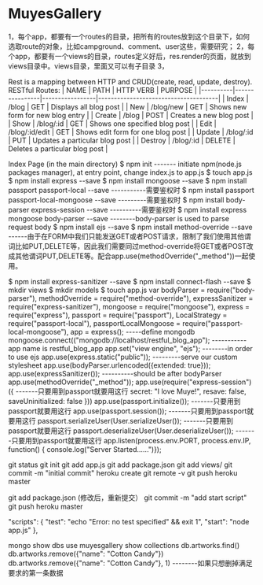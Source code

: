 # MuyesGallery

1，每个app，都要有一个routes的目录，把所有的routes放到这个目录下，如何选取route的对象，比如campground、comment、user这些，需要研究；
2，每个app，都要有一个views的目录，routes定义好后，res.render的页面，就放到views目录中。views目录，里面又可以有子目录
3，




Rest is a mapping between HTTP and CRUD(create, read, update, destroy).
RESTful Routes:
|   NAME   |     PATH       |   HTTP VERB     |            PURPOSE                   |
|----------|----------------|-----------------|--------------------------------------| 
| Index    | /blog          |      GET        | Displays all blog post               |
| New      | /blog/new      |      GET        | Shows new form for new blog entry    |
| Create   | /blog          |      POST       | Creates a new blog post              |
| Show     | /blog/:id      |      GET        | Shows one specified blog post        |
| Edit     | /blog/:id/edit |      GET        | Shows edit form for one blog post    |
| Update   | /blog/:id      |      PUT        | Updates a particular blog post       |
| Destroy  | /blog/:id      |      DELETE     | Deletes a particular blog post       |


Index Page (in the main directory)
$ npm init ------- initiate npm(node.js packages manager), at entry point, change index.js to app.js
$ touch app.js
$ npm install express --save
$ npm install mongoose --save
$ npm install passport passport-local --save      -----------需要鉴权时
$ npm install passport passport-local-mongoose --save      ---------需要鉴权时
$ npm install body-parser express-session --save       ----------需要鉴权时
$ npm install express mongoose body-parser --save       --------body-parser is used to parse request body
$ npm install ejs --save
$ npm install method-override --save           ------由于在FORM中我们只能发送GET或者POST请求，限制了我们使用其他谓词比如PUT,DELETE等，因此我们需要同过method-override将GET或者POST改成其他谓词PUT,DELETE等。配合app.use(methodOverride("_method"))一起使用。

$ npm install express-sanitizer --save
$ npm install connect-flash --save
$ mkdir views
$ mkdir models
$ touch app.js
var bodyParser                = require("body-parser"),
methodOverride               = require("method-override"),
expressSanitizer              =  require("express-sanitizer"),
mongoose                        =  require("mongoose"),
express                            =  require("express"),
passport                           =  require("passport"),
LocalStrategy                    =  require("passport-local"),
passportLocalMongoose  =  require("passport-local-mongoose"),
app                                    = express();
-----define mongodb
mongoose.connect(("mongodb://localhost/restful_blog_app");    -----------app name is restful_blog_app
app.set("view engine", "ejs");         --------in order to use ejs
app.use(express.static("public"));     ---------serve our custom stylesheet
app.use(bodyParser.urlencoded({extended: true}));
app.use(expressSanitizer());   ----------should be after bodyParser
app.use(methodOverride("_method"));
app.use(require("express-session")({         -------只要用到passport就要用这行
    secret: "I love Muye!",
    resave: false,
    saveUninitialized: false
}))
app.use(passport.initialize());    -------只要用到passport就要用这行
app.use(passport.session());      -------只要用到passport就要用这行
passport.serializeUser(User.serializeUser());     -------只要用到passport就要用这行
passport.deserializeUser(User.deserializeUser());       -------只要用到passport就要用这行
app.listen(process.env.PORT, process.env.IP, function() {  console.log("Server Started......")});


git status
git init
git add app.js
git add package.json
git add views/
git commit -m "initial commit"
heroku create
git remote -v
git push heroku master

git add package.json (修改后，重新提交）
git commit -m "add start script"
git push heroku master

"scripts": {
    "test": "echo \"Error: no test specified\" && exit 1",
    "start": "node app.js"
  },

mongo
show dbs
use muyesgallery
show collections
db.artworks.find()
db.artworks.remove({"name": "Cotton Candy"})
db.artworks.remove({"name": "Cotton Candy"}, 1)  --------如果只想删掉满足要求的第一条数据